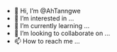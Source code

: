 - 👋 Hi, I’m @AhTanngwe
- 👀 I’m interested in ...
- 🌱 I’m currently learning ...
- 💞️ I’m looking to collaborate on ...
- 📫 How to reach me ...

<!---
AhTanngwe/AhTanngwe is a ✨ special ✨ repository because its `README.md` (this file) appears on your GitHub profile.
You can click the Preview link to take a look at your changes.
--->
